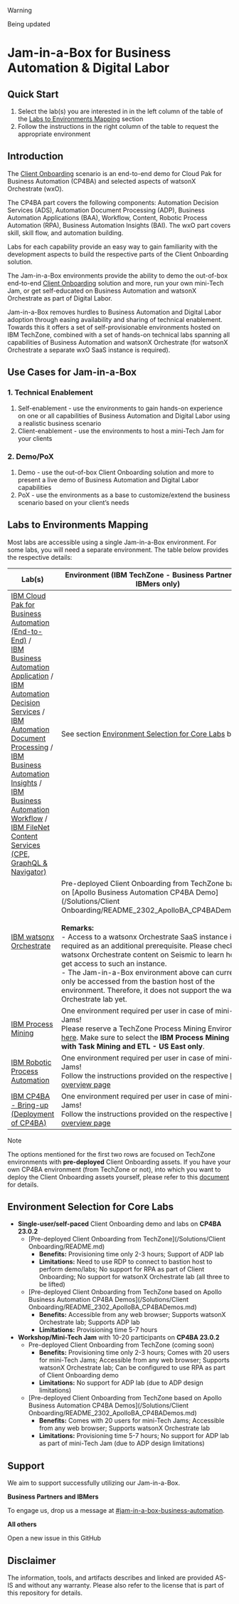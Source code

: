 > [!WARNING]
>
> Being updated

# Jam-in-a-Box for Business Automation & Digital Labor

## Quick Start

1. Select the lab(s) you are interested in in the left column of the table of the [Labs to Environments Mapping](#labs-to-environments-mapping) section
2. Follow the instructions in the right column of the table to request the appropriate environment



## Introduction

The [Client Onboarding](https://github.com/IBM/cp4ba-client-onboarding-scenario) scenario is an end-to-end demo for Cloud Pak for Business Automation (CP4BA) and selected aspects of watsonX Orchestrate (wxO). 

The CP4BA part covers the following components: Automation Decision Services (ADS), Automation Document Processing (ADP), Business Automation Applications (BAA), Workflow, Content, Robotic Process Automation (RPA), Business Automation Insights (BAI). The wxO part covers skill, skill flow, and automation building.

Labs for each capability provide an easy way to gain familiarity with the development aspects to build the respective parts of the Client Onboarding solution.

The Jam-in-a-Box environments provide the ability to demo the out-of-box end-to-end [Client Onboarding](https://github.com/IBM/cp4ba-client-onboarding-scenario) solution and more, run your own mini-Tech Jam, or get self-educated on Business Automation and watsonX Orchestrate as part of Digital Labor.

Jam-in-a-Box removes hurdles to Business Automation and Digital Labor adoption through easing availability and sharing of technical enablement. Towards this it offers a set of self-provisionable environments hosted on IBM TechZone, combined with a set of hands-on technical labs spanning all capabilities of Business Automation and watsonX Orchestrate (for watsonX Orchestrate a separate wxO SaaS instance is required).



## Use Cases for Jam-in-a-Box

### 1. Technical Enablement

1. Self-enablement - use the environments to gain hands-on experience on one or all capabilities of Business Automation and Digital Labor using a realistic business scenario
2. Client-enablement - use the environments to host a mini-Tech Jam for your clients

### 2. Demo/PoX

1. Demo - use the out-of-box Client Onboarding solution and more to present a live demo of Business Automation and Digital Labor capabilities
2. PoX - use the environments as a base to customize/extend the business scenario based on your client’s needs



## Labs to Environments Mapping

Most labs are accessible using a single Jam-in-a-Box environment. For some labs, you will need a separate environment. The table below provides the respective details:

| Lab(s)                                                       | Environment (IBM TechZone - Business Partners and IBMers only) |
| ------------------------------------------------------------ | ------------------------------------------------------------ |
| [IBM Cloud Pak for Business Automation (End-to-End)](https://github.com/IBM/cp4ba-labs/blob/main/23.0.2/IBM%20Cloud%20Pak%20for%20Business%20Automation%20(End-to-End)) /<br/>[IBM Business Automation Application](https://github.com/IBM/cp4ba-labs/blob/main/23.0.2/Business%20Automation%20Application) /<br/>[IBM Automation Decision Services](https://github.com/IBM/cp4ba-labs/blob/main/23.0.2/Decisions) /<br/>[IBM Automation Document Processing](https://github.com/IBM/cp4ba-labs/blob/main/23.0.2/Document%20Processing) /<br/>[IBM Business Automation Insights](https://github.com/IBM/cp4ba-labs/blob/main/23.0.2/Business%20Automation%20Insights) /<br/>[IBM Business Automation Workflow](https://github.com/IBM/cp4ba-labs/blob/main/23.0.2/Workflow) /<br/>[IBM FileNet Content Services (CPE, GraphQL & Navigator)](https://github.com/IBM/cp4ba-labs/blob/main/23.0.2/Content) | See section [Environment Selection for Core Labs](#environment-selection-for-core-labs) below |
| [IBM watsonx Orchestrate](https://github.com/IBM/cp4ba-labs/tree/main/23.0.2/watsonx%20Orchestrate) | Pre-deployed Client Onboarding from TechZone based on [Apollo Business Automation CP4BA Demo](/Solutions/Client Onboarding/README_2302_ApolloBA_CP4BADemos.md)<br/><br/>**Remarks:**<br/>- Access to a watsonx Orchestrate SaaS instance is required as an additional prerequisite. Please check the watsonx Orchestrate content on Seismic to learn how to get access to such an instance.<br/>- The Jam-in-a-Box environment above can currently only be accessed from the bastion host of the environment. Therefore, it does not support the watsonX Orchestrate lab yet. |
| [IBM Process Mining](https://github.com/IBM/cp4ba-labs/blob/main/23.0.2/Process%20Mining) | One environment required per user in case of mini-Tech Jams!<br/>Please reserve a TechZone Process Mining Environment [here](https://techzone.ibm.com/collection/process-mining-with-task-mining-demo-and-etl/environments). Make sure to select the **IBM Process Mining 1.14.3 with Task Mining and ETL - US East only**. |
| [IBM Robotic Process Automation](https://github.com/IBM/cp4ba-labs/blob/main/23.0.2/Robotic%20Process%20Automation) | One environment required per user in case of mini-Tech Jams!<br/>Follow the instructions provided on the respective [lab overview page](https://github.com/IBM/cp4ba-labs/tree/main/23.0.2/Robotic%20Process%20Automation) |
| [IBM CP4BA - Bring-up (Deployment of CP4BA)](https://github.com/IBM/cp4ba-labs/tree/main/23.0.2/Bring-up) | One environment required per user in case of mini-Tech Jams!<br/>Follow the instructions provided on the respective [lab overview page](https://github.com/IBM/cp4ba-labs/tree/main/23.0.2/Bring-up) |

> [!NOTE]
>
> The options mentioned for the first two rows are focused on TechZone environments with **pre-deployed** Client Onboarding assets. If you have your own CP4BA environment (from TechZone or not), into which you want to deploy the Client Onboarding assets yourself, please refer to this [document](README_other.md) for details.



## Environment Selection for Core Labs

- **Single-user/self-paced** Client Onboarding demo and labs on **CP4BA 23.0.2**
  - [Pre-deployed Client Onboarding from TechZone](/Solutions/Client Onboarding/README.md)
    - **Benefits:** Provisioning time only 2-3 hours; Support of ADP lab
    - **Limitations:** Need to use RDP to connect to bastion host to perform demo/labs; No support for RPA as part of Client Onboarding; No support for watsonX Orchestrate lab (all three to be lifted)
  - [Pre-deployed Client Onboarding from TechZone based on Apollo Business Automation CP4BA Demos](/Solutions/Client Onboarding/README_2302_ApolloBA_CP4BADemos.md)
    - **Benefits:** Accessible from any web browser; Supports watsonX Orchestrate lab; Supports ADP lab
    - **Limitations:** Provisioning time 5-7 hours
- **Workshop/Mini-Tech Jam** with 10-20 participants on **CP4BA 23.0.2**
  - Pre-deployed Client Onboarding from TechZone (coming soon)
    - **Benefits:** Provisioning time only 2-3 hours; Comes with 20 users for mini-Tech Jams; Accessible from any web browser; Supports watsonX Orchestrate lab; Can be configured to use RPA as part of Client Onboarding demo
    - **Limitations:** No support for ADP lab (due to ADP design limitations)
  - [Pre-deployed Client Onboarding from TechZone based on Apollo Business Automation CP4BA Demos](/Solutions/Client Onboarding/README_2302_ApolloBA_CP4BADemos.md)
    - **Benefits:** Comes with 20 users for mini-Tech Jams; Accessible from any web browser; Supports watsonX Orchestrate lab
    - **Limitations:** Provisioning time 5-7 hours; No support for ADP lab as part of mini-Tech Jam (due to ADP design limitations)



## Support

We aim to support successfully utilizing our Jam-in-a-Box.

**Business Partners and IBMers**

To engage us, drop us a message at [#jam-in-a-box-business-automation](https://ibm-cloudpak-partners.slack.com/archives/C04SMFNLA3T).

**All others**

Open a new issue in this GitHub



## Disclaimer

The information, tools, and artifacts describes and linked are provided AS-IS and without any warranty. Please also refer to the license that is part of this repository for details.
